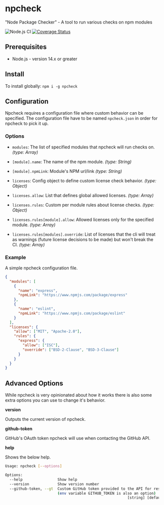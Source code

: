 # npcheck

"Node Package Checker" - A tool to run various checks on npm modules

![Node.js CI](https://github.com/nodeshift/npcheck/workflows/Node.js%20CI/badge.svg)
[![Coverage Status](https://coveralls.io/repos/github/nodeshift/npcheck/badge.svg?branch=main)](https://coveralls.io/github/nodeshift/npcheck?branch=main)

## Prerequisites

- Node.js - version 14.x or greater

## Install

To install globally: `npm i -g npcheck`

## Configuration

Npcheck requires a configuration file where custom behavior can be specified. The configuration file have to be named `npcheck.json` in order for npcheck to pick it up.

### Options

- `modules`: The list of specified modules that npcheck will run checks on. *(type: Array)*

- `[module].name`: The name of the npm module. *(type: String)*

- `[module].npmLink`: Module's NPM url/link *(type: String)*

- `licenses`: Config object to define custom license check behavior. *(type: Object)*

- `licenses.allow`: List that defines global allowed licenses. *(type: Array)*

- `licenses.rules`: Custom per module rules about license checks. *(type: Object)*

- `licenses.rules[module].allow`: Allowed licenses only for the specified module. *(type: Array)*

- `licenses.rules[modules].override`: List of licenses that the cli will treat as warnings (future license decisions to be made) but won't break the CI. *(type: Array)*

### Example

A simple npcheck configuration file.

```json
{
  "modules": [
    {
      "name": "express",
      "npmLink": "https://www.npmjs.com/package/express"
    },
    {
      "name": "eslint",
      "npmLink": "https://www.npmjs.com/package/eslint"
    }
  ],
  "licenses": {
    "allow": ["MIT", "Apache-2.0"],
    "rules": {
      "express": {
        "allow": ["ISC"],
        "override": ["BSD-2-Clause", "BSD-3-Clause"]
      }
    }
  }
}
```

## Advanced Options

While npcheck is very opinionated about how it works there is also some extra options you can use to change it's behavior.

**version**

Outputs the current version of npcheck.

**github-token**

GitHub's OAuth token npcheck will use when contacting the GitHub API.

**help**

Shows the below help.

```sh
Usage: npcheck [--options]

Options:
  --help                Show help                                      [boolean]
  --version             Show version number                            [boolean]
  --github-token, --gt  Custom GitHub token provided to the API for resources
                        (env variable GITHUB_TOKEN is also an option)
                                                        [string] [default: null]
```